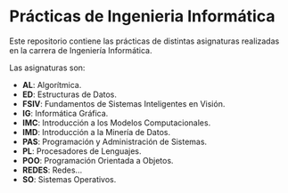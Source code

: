 #  Prácticas de Ingenieria Informática
Este repositorio contiene las prácticas de distintas asignaturas realizadas en la carrera de Ingeniería Informática.

Las asignaturas son:
* **AL**: Algorítmica.
* **ED**: Estructuras de Datos.
* **FSIV**: Fundamentos de Sistemas Inteligentes en Visión.
* **IG**: Informática Gráfica.
* **IMC**: Introducción a los Modelos Computacionales.
* **IMD**: Introducción a la Minería de Datos.
* **PAS**: Programación y Administración de Sistemas.
* **PL**: Procesadores de Lenguajes.
* **POO**: Programación Orientada a Objetos.
* **REDES**: Redes...
* **SO**: Sistemas Operativos.

